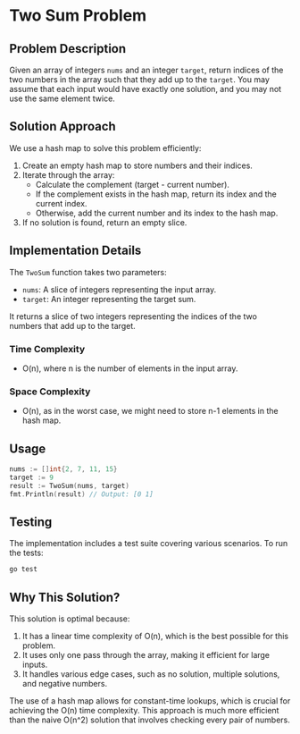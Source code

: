 # Two Sum Problem

## Problem Description

Given an array of integers `nums` and an integer `target`, return indices of the two numbers in the array such that they add up to the `target`. You may assume that each input would have exactly one solution, and you may not use the same element twice.

## Solution Approach

We use a hash map to solve this problem efficiently:

1. Create an empty hash map to store numbers and their indices.
2. Iterate through the array:
   - Calculate the complement (target - current number).
   - If the complement exists in the hash map, return its index and the current index.
   - Otherwise, add the current number and its index to the hash map.
3. If no solution is found, return an empty slice.

## Implementation Details

The `TwoSum` function takes two parameters:
- `nums`: A slice of integers representing the input array.
- `target`: An integer representing the target sum.

It returns a slice of two integers representing the indices of the two numbers that add up to the target.

### Time Complexity
- O(n), where n is the number of elements in the input array.

### Space Complexity
- O(n), as in the worst case, we might need to store n-1 elements in the hash map.

## Usage

```go
nums := []int{2, 7, 11, 15}
target := 9
result := TwoSum(nums, target)
fmt.Println(result) // Output: [0 1]
```

## Testing

The implementation includes a test suite covering various scenarios. To run the tests:

```bash
go test
```

## Why This Solution?

This solution is optimal because:
1. It has a linear time complexity of O(n), which is the best possible for this problem.
2. It uses only one pass through the array, making it efficient for large inputs.
3. It handles various edge cases, such as no solution, multiple solutions, and negative numbers.

The use of a hash map allows for constant-time lookups, which is crucial for achieving the O(n) time complexity. This approach is much more efficient than the naive O(n^2) solution that involves checking every pair of numbers.
